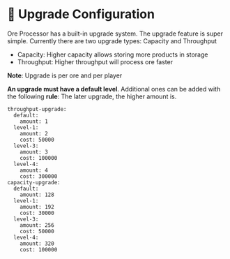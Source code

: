 # 🚀 Upgrade Configuration

Ore Processor has a built-in upgrade system. The upgrade feature is super simple. Currently there are two upgrade types: Capacity and Throughput

* Capacity: Higher capacity allows storing more products in storage
* Throughput: Higher throughput will process ore faster

**Note**: Upgrade is per ore and per player

**An upgrade must have a default level**. Additional ones can be added with the following **rule**: The later upgrade, the higher amount is.

```
throughput-upgrade:
  default:
    amount: 1
  level-1:
    amount: 2
    cost: 50000
  level-3:
    amount: 3
    cost: 100000
  level-4:
    amount: 4
    cost: 300000
capacity-upgrade:
  default:
    amount: 128
  level-1:
    amount: 192
    cost: 30000
  level-3:
    amount: 256
    cost: 50000
  level-4:
    amount: 320
    cost: 100000
```
